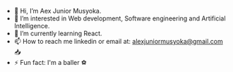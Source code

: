 - 👋 Hi, I’m Aex Junior Musyoka.
- 👀 I’m interested in Web development, Software engineering and Artificial Intelligence.
- 🌱 I’m currently learning React.
- 📫 How to reach me linkedin or email at: alexjuniormusyoka@gmail.com 📥
- ⚡ Fun fact: I'm a baller ⚽
<!---
Musyoka7/Musyoka7 is a ✨ special ✨ repository because its `README.md` (this file) appears on your GitHub profile.
You can click the Preview link to take a look at your changes.
--->
